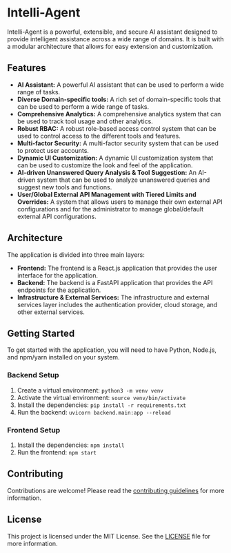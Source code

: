 # Intelli-Agent

Intelli-Agent is a powerful, extensible, and secure AI assistant designed to provide intelligent assistance across a wide range of domains. It is built with a modular architecture that allows for easy extension and customization.

## Features

- **AI Assistant:** A powerful AI assistant that can be used to perform a wide range of tasks.
- **Diverse Domain-specific tools:** A rich set of domain-specific tools that can be used to perform a wide range of tasks.
- **Comprehensive Analytics:** A comprehensive analytics system that can be used to track tool usage and other analytics.
- **Robust RBAC:** A robust role-based access control system that can be used to control access to the different tools and features.
- **Multi-factor Security:** A multi-factor security system that can be used to protect user accounts.
- **Dynamic UI Customization:** A dynamic UI customization system that can be used to customize the look and feel of the application.
- **AI-driven Unanswered Query Analysis & Tool Suggestion:** An AI-driven system that can be used to analyze unanswered queries and suggest new tools and functions.
- **User/Global External API Management with Tiered Limits and Overrides:** A system that allows users to manage their own external API configurations and for the administrator to manage global/default external API configurations.

## Architecture

The application is divided into three main layers:

- **Frontend:** The frontend is a React.js application that provides the user interface for the application.
- **Backend:** The backend is a FastAPI application that provides the API endpoints for the application.
- **Infrastructure & External Services:** The infrastructure and external services layer includes the authentication provider, cloud storage, and other external services.

## Getting Started

To get started with the application, you will need to have Python, Node.js, and npm/yarn installed on your system.

### Backend Setup

1. Create a virtual environment: `python3 -m venv venv`
2. Activate the virtual environment: `source venv/bin/activate`
3. Install the dependencies: `pip install -r requirements.txt`
4. Run the backend: `uvicorn backend.main:app --reload`

### Frontend Setup

1. Install the dependencies: `npm install`
2. Run the frontend: `npm start`

## Contributing

Contributions are welcome! Please read the [contributing guidelines](CONTRIBUTING.md) for more information.

## License

This project is licensed under the MIT License. See the [LICENSE](LICENSE) file for more information.

